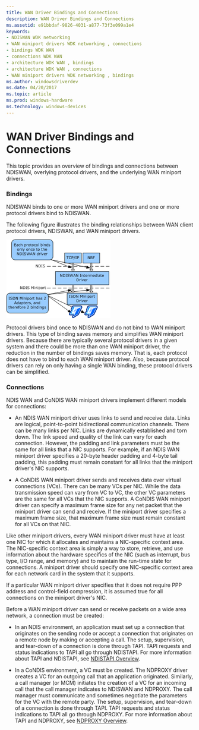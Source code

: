 ```yaml
---
title: WAN Driver Bindings and Connections
description: WAN Driver Bindings and Connections
ms.assetid: e91bbdaf-9826-4031-a877-73f3e099a1e4
keywords:
- NDISWAN WDK networking
- WAN miniport drivers WDK networking , connections
- bindings WDK WAN
- connections WDK WAN
- architecture WDK WAN , bindings
- architecture WDK WAN , connections
- WAN miniport drivers WDK networking , bindings
ms.author: windowsdriverdev
ms.date: 04/20/2017
ms.topic: article
ms.prod: windows-hardware
ms.technology: windows-devices
---
```


# WAN Driver Bindings and Connections





This topic provides an overview of bindings and connections between NDISWAN, overlying protocol drivers, and the underlying WAN miniport drivers.

### Bindings

NDISWAN binds to one or more WAN miniport drivers and one or more protocol drivers bind to NDISWAN.

The following figure illustrates the binding relationships between WAN client protocol drivers, NDISWAN, and WAN miniport drivers.

![diagram illustrating the binding relationships between wan client protocol drivers, ndiswan, and wan miniport drivers](images/209-04.png)

Protocol drivers bind once to NDISWAN and do not bind to WAN miniport drivers. This type of binding saves memory and simplifies WAN miniport drivers. Because there are typically several protocol drivers in a given system and there could be more than one WAN miniport driver, the reduction in the number of bindings saves memory. That is, each protocol does not have to bind to each WAN miniport driver. Also, because protocol drivers can rely on only having a single WAN binding, these protocol drivers can be simplified.

### Connections

NDIS WAN and CoNDIS WAN miniport drivers implement different models for connections:

-   An NDIS WAN miniport driver uses links to send and receive data. Links are logical, point-to-point bidirectional communication channels. There can be many links per NIC. Links are dynamically established and torn down. The link speed and quality of the link can vary for each connection. However, the padding and link parameters must be the same for all links that a NIC supports. For example, if an NDIS WAN miniport driver specifies a 20-byte header padding and 4-byte tail padding, this padding must remain constant for all links that the miniport driver's NIC supports.

-   A CoNDIS WAN miniport driver sends and receives data over virtual connections (VCs). There can be many VCs per NIC. While the data transmission speed can vary from VC to VC, the other VC parameters are the same for all VCs that the NIC supports. A CoNDIS WAN miniport driver can specify a maximum frame size for any net packet that the miniport driver can send and receive. If the miniport driver specifies a maximum frame size, that maximum frame size must remain constant for all VCs on that NIC.

Like other miniport drivers, every WAN miniport driver must have at least one NIC for which it allocates and maintains a NIC-specific context area. The NIC-specific context area is simply a way to store, retrieve, and use information about the hardware specifics of the NIC (such as interrupt, bus type, I/O range, and memory) and to maintain the run-time state for connections. A miniport driver should specify one NIC-specific context area for each network card in the system that it supports.

If a particular WAN miniport driver specifies that it does not require PPP address and control-field compression, it is assumed true for all connections on the miniport driver's NIC.

Before a WAN miniport driver can send or receive packets on a wide area network, a connection must be created:

-   In an NDIS environment, an application must set up a connection that originates on the sending node or accept a connection that originates on a remote node by making or accepting a call. The setup, supervision, and tear-down of a connection is done through TAPI. TAPI requests and status indications to TAPI all go through NDISTAPI. For more information about TAPI and NDISTAPI, see [NDISTAPI Overview](ndistapi-overview.md).

-   In a CoNDIS environment, a VC must be created. The NDPROXY driver creates a VC for an outgoing call that an application originated. Similarly, a call manager (or MCM) initiates the creation of a VC for an incoming call that the call manager indicates to NDISWAN and NDPROXY. The call manager must communicate and sometimes negotiate the parameters for the VC with the remote party. The setup, supervision, and tear-down of a connection is done through TAPI. TAPI requests and status indications to TAPI all go through NDPROXY. For more information about TAPI and NDPROXY, see [NDPROXY Overview](ndproxy-overview.md).

 

 






